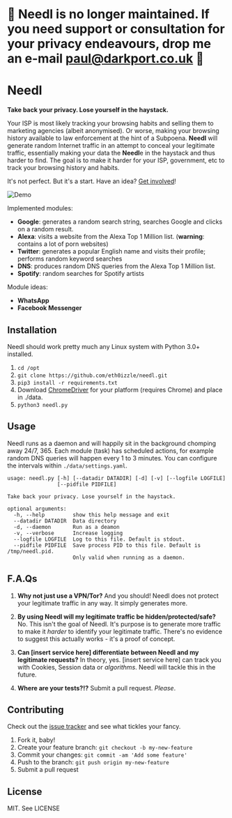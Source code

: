 # 🚨 Needl is no longer maintained. If you need support or consultation for your privacy endeavours, drop me an e-mail paul@darkport.co.uk 🚨

# Needl

**Take back your privacy. Lose yourself in the haystack.**

Your ISP is most likely tracking your browsing habits and selling them to marketing agencies (albeit anonymised). Or worse, making your browsing history available to law enforcement at the hint of a Subpoena. **Needl** will generate random Internet traffic in an attempt to conceal your legitimate traffic, essentially making your data the **Needl**e in the haystack and thus harder to find. The goal is to make it harder for your ISP, government, etc to track your browsing history and habits.

It's not perfect. But it's a start. Have an idea? [Get involved](CONTRIBUTING.md)!

![Demo](https://pbs.twimg.com/media/CxeQsH5XAAAp_vN.jpg:large)

Implemented modules:

- **Google**: generates a random search string, searches Google and clicks on a random result.
- **Alexa**: visits a website from the Alexa Top 1 Million list. (**warning**: contains a lot of porn websites)
- **Twitter**: generates a popular English name and visits their profile; performs random keyword searches
- **DNS**: produces random DNS queries from the Alexa Top 1 Million list.
- **Spotify**: random searches for Spotify artists

Module ideas:

- **WhatsApp**
- **Facebook Messenger**

## Installation

Needl should work pretty much any Linux system with Python 3.0+ installed.

1. `cd /opt`
2. `git clone https://github.com/eth0izzle/needl.git`
3. `pip3 install -r requirements.txt`
4. Download [ChromeDriver](https://sites.google.com/a/chromium.org/chromedriver/downloads) for your platform (requires Chrome) and place in ./data.
5. `python3 needl.py`

## Usage

Needl runs as a daemon and will happily sit in the background chomping away 24/7, 365. Each module (task) has scheduled actions, for example random DNS queries will happen every 1 to 3 minutes. You can configure the intervals within `./data/settings.yaml`.

    usage: needl.py [-h] [--datadir DATADIR] [-d] [-v] [--logfile LOGFILE]
                    [--pidfile PIDFILE]
    
    Take back your privacy. Lose yourself in the haystack.
    
    optional arguments:
      -h, --help         show this help message and exit
      --datadir DATADIR  Data directory
      -d, --daemon       Run as a deamon
      -v, --verbose      Increase logging
      --logfile LOGFILE  Log to this file. Default is stdout.
      --pidfile PIDFILE  Save process PID to this file. Default is /tmp/needl.pid.
                         Only valid when running as a daemon.

## F.A.Qs

1. **Why not just use a VPN/Tor?**
And you should! Needl does not protect your legitimate traffic in any way. It simply generates more.

2. **By using Needl will my legitimate traffic be hidden/protected/safe?**
No. This isn't the goal of Needl. It's purpose is to generate more traffic to make it *harder* to identify your legitimate traffic. There's no evidence to suggest this actually works - it's a proof of concept.

3. **Can [insert service here] differentiate between Needl and my legitimate requests?**
In theory, yes. [insert service here] can track you with Cookies, Session data or *algorithms*. Needl will tackle this in the future.

4. **Where are your tests?!?**
Submit a pull request. _Please_.

## Contributing

Check out the [issue tracker](https://github.com/eth0izzle/needl/issues) and see what tickles your fancy.

1. Fork it, baby!
2. Create your feature branch: `git checkout -b my-new-feature`
3. Commit your changes: `git commit -am 'Add some feature'`
4. Push to the branch: `git push origin my-new-feature`
5. Submit a pull request

## License

MIT. See LICENSE
